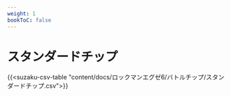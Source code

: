 ```yaml
---
weight: 1
bookToC: false
---
```


# スタンダードチップ

{{<suzaku-csv-table "content/docs/ロックマンエグゼ6/バトルチップ/スタンダードチップ.csv">}}
